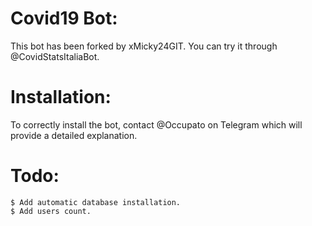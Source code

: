 # Covid19 Bot:
This bot has been forked by xMicky24GIT. You can try it through @CovidStatsItaliaBot.

# Installation:
To correctly install the bot, contact @Occupato on Telegram which will provide a detailed explanation.

# Todo:
```
$ Add automatic database installation.
$ Add users count.
```
